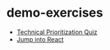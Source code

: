 # demo-exercises
  - [Technical Prioritization Quiz](https://github.com/Gufsky1/demo-exercises/blob/master/technical-prioritization-quiz.md)
  - [Jump into React](https://github.com/Gufsky1/demo-exercises/blob/master/jump-into-react.pdf)
